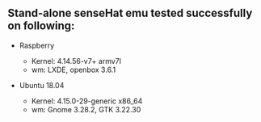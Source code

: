 ## Stand-alone senseHat emu tested successfully on following:
- Raspberry
	* Kernel: 4.14.56-v7+ armv7l
	* wm: LXDE, openbox 3.6.1

- Ubuntu 18.04
	* Kernel: 4.15.0-29-generic x86_64
	* wm: Gnome 3.28.2, GTK 3.22.30

